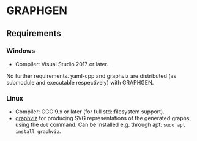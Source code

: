 # GRAPHGEN

<!--
Can be displayed only if the repo is public.
[![Documentation](https://codedocs.xyz/prittt/graphgen.svg)]()
-->

## Requirements

### Windows
* Compiler: Visual Studio 2017 or later.

No further requirements. yaml-cpp and graphviz are distributed (as submodule and executable respectively) with GRAPHGEN.

### Linux
* Compiler: GCC 9.x or later (for full std::filesystem support).
* [graphviz](https://www.graphviz.org/download/) for producing SVG representations of the generated graphs, using the `dot` command. Can be installed e.g. through apt: `sudo apt install graphviz`.
